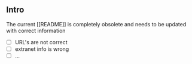 
## Intro

The current [[README]] is completely obsolete and needs to be updated with correct information

- [ ] URL's are not correct
- [ ] extranet info is wrong
- [ ] ...
